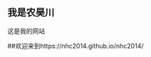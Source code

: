 ## 我是农昊川
这是我的网站

##欢迎来到https://nhc2014.github.io/nhc2014/

<!--
**nhc2014/nhc2014** is a ✨ _special_ ✨ repository because its `README.md` (this file) appears on your GitHub profile.

Here are some ideas to get you started:

这是我的网站
